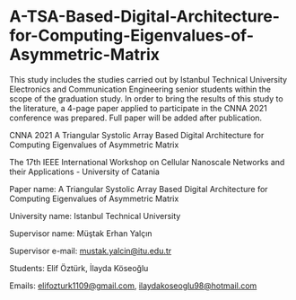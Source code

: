 # A-TSA-Based-Digital-Architecture-for-Computing-Eigenvalues-of-Asymmetric-Matrix
This study includes the studies carried out by Istanbul Technical University Electronics and Communication Engineering senior students within the scope of the graduation study. In order to bring the results of this study to the literature, a 4-page paper applied to participate in the CNNA 2021 conference was prepared. Full paper will be added after publication.

CNNA 2021 A Triangular Systolic Array Based Digital Architecture for Computing Eigenvalues of Asymmetric Matrix

The 17th IEEE International Workshop on Cellular Nanoscale Networks and their Applications - University of Catania

Paper name: A Triangular Systolic Array Based Digital Architecture for Computing Eigenvalues of Asymmetric Matrix

University name: Istanbul Technical University

Supervisor name: Müştak Erhan Yalçın

Supervisor e-mail: mustak.yalcin@itu.edu.tr

Students: Elif Öztürk, İlayda Köseoğlu

Emails:
  elifozturk1109@gmail.com,
  ilaydakoseoglu98@hotmail.com

